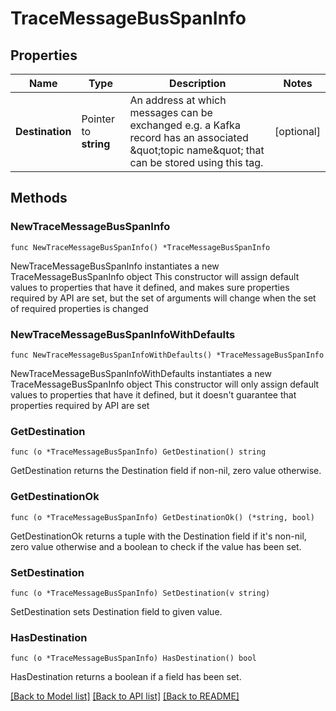 # TraceMessageBusSpanInfo

## Properties

Name | Type | Description | Notes
------------ | ------------- | ------------- | -------------
**Destination** | Pointer to **string** | An address at which messages can be exchanged e.g. a Kafka record has an associated \&quot;topic name\&quot; that can be stored using this tag. | [optional] 

## Methods

### NewTraceMessageBusSpanInfo

`func NewTraceMessageBusSpanInfo() *TraceMessageBusSpanInfo`

NewTraceMessageBusSpanInfo instantiates a new TraceMessageBusSpanInfo object
This constructor will assign default values to properties that have it defined,
and makes sure properties required by API are set, but the set of arguments
will change when the set of required properties is changed

### NewTraceMessageBusSpanInfoWithDefaults

`func NewTraceMessageBusSpanInfoWithDefaults() *TraceMessageBusSpanInfo`

NewTraceMessageBusSpanInfoWithDefaults instantiates a new TraceMessageBusSpanInfo object
This constructor will only assign default values to properties that have it defined,
but it doesn't guarantee that properties required by API are set

### GetDestination

`func (o *TraceMessageBusSpanInfo) GetDestination() string`

GetDestination returns the Destination field if non-nil, zero value otherwise.

### GetDestinationOk

`func (o *TraceMessageBusSpanInfo) GetDestinationOk() (*string, bool)`

GetDestinationOk returns a tuple with the Destination field if it's non-nil, zero value otherwise
and a boolean to check if the value has been set.

### SetDestination

`func (o *TraceMessageBusSpanInfo) SetDestination(v string)`

SetDestination sets Destination field to given value.

### HasDestination

`func (o *TraceMessageBusSpanInfo) HasDestination() bool`

HasDestination returns a boolean if a field has been set.


[[Back to Model list]](../README.md#documentation-for-models) [[Back to API list]](../README.md#documentation-for-api-endpoints) [[Back to README]](../README.md)


